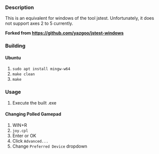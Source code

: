 ### Description

This is an equivalent for windows of the tool jstest.
Unfortunately, it does not support axes 2 to 5 currently.

<b> Forked from https://github.com/yazgoo/jstest-windows </b>

### Building
#### Ubuntu
1. ```sudo apt install mingw-w64```
2. ```make clean```
3. ```make```


### Usage
1. Execute the built .exe

#### Changing Polled Gamepad
1. WIN+R
2. ```joy.cpl```
3. Enter or OK
4. Click ```Advanced...```
5. Change ```Preferred Device``` dropdown